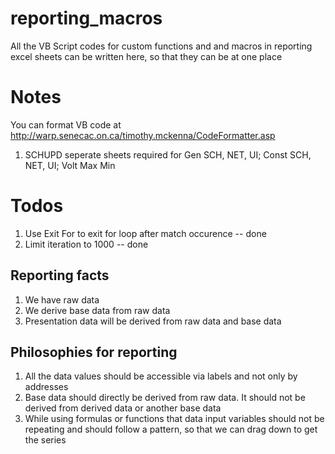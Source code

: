 # reporting_macros
All the VB Script codes for custom functions and and macros in reporting excel sheets can be written here, so that they can be at one place

# Notes
You can format VB code at http://warp.senecac.on.ca/timothy.mckenna/CodeFormatter.asp

1. SCHUPD seperate sheets required for Gen SCH, NET, UI; Const SCH, NET, UI; Volt Max Min

# Todos
1. Use Exit For to exit for loop after match occurence -- done
2. Limit iteration to 1000 -- done

## Reporting facts
1. We have raw data
2. We derive base data from raw data
3. Presentation data will be derived from raw data and base data

## Philosophies for reporting
1. All the data values should be accessible via labels and not only by addresses
2. Base data should directly be derived from raw data. It should not be derived from derived data or another base data
3. While using formulas or functions that data input variables should not be repeating and should follow a pattern, so that we can drag down to get the series
